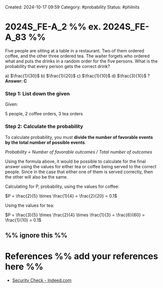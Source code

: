 Created: 2024-10-17 09:59
Category: #probability
Status: #philnits

# 2024S_FE-A_2 %% ex. 2024S_FE-A_83 %%

Five people are sitting at a table in a restaurant. Two of them ordered coffee, and the other three ordered tea. The waiter forgets who ordered what and puts the drinks in a random order for the five persons. What is the probability that every person gets the correct drink?

a) $\frac{1}{30}$
b) $\frac{1}{20}$
c) $\frac{1}{10}$
d) $\frac{3}{10}$
?
**Answer: C**
### Step 1: List down the given

Given:

5 people,
2 coffee orders, 
3 tea orders 
### Step 2: Calculate the probability

To calculate probability, you must **divide the number of favorable events by the total number of possible events**. 

*Probability = Number of favorable outcomes / Total number of outcomes*

Using the formula above, it would be possible to calculate for the final answer using the values for either tea or coffee being served to the correct people. Since in the case that either one of them is served correctly, then the other will also be the same.

Calculating for P, probability, using the values for coffee:

$P = \frac{2}{5} \times \frac{1}{4} = \frac{2}{20} = 0.1$

Using the values for tea:

$P = \frac{3}{5} \times \frac{2}{4} \times \frac{1}{3} = \frac{6}{60} = \frac{1}{10} = 0.1$






%% ignore this %%
---




# References %% add your references here %%
- [Security Check - Indeed.com](https://www.indeed.com/career-advice/career-development/how-to-calculate-probability)
